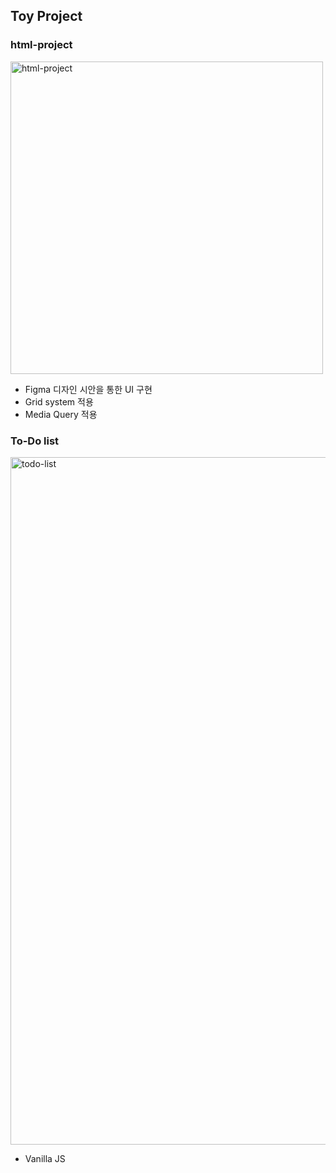 ## Toy Project

### html-project

<img height="500" alt="html-project" src="https://user-images.githubusercontent.com/90893579/168817936-864262b8-5510-44b3-95b3-ed36300c9f94.png">

- Figma 디자인 시안을 통한 UI 구현
- Grid system 적용
- Media Query 적용

### To-Do list

<img width="1100" alt="todo-list" src="https://user-images.githubusercontent.com/90893579/168765930-38f546cd-96bb-4dba-8307-45ca895722e4.png">

- Vanilla JS
